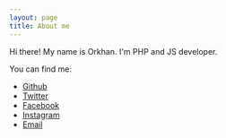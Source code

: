 ```yaml
---
layout: page
title: About me
---
```


Hi there! My name is Orkhan.
I'm PHP and JS developer.

You can find me:
* [Github](https://github.com/orkhanahmadov)
* [Twitter](https://twitter.com/orkhanahmadov)
* [Facebook](https://www.facebook.com/orkhanahmadov)
* [Instagram](https://instagram.com/orkhanahmadov)
* [Email](mailto:ahmadov@orkhan.dev)
